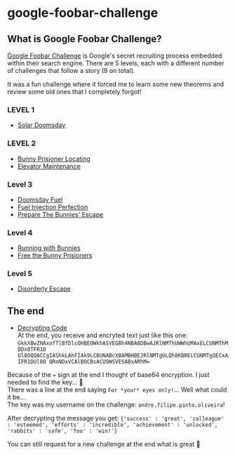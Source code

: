 # google-foobar-challenge

## What is Google Foobar Challenge?
[Google Foobar Challenge](https://foobar.withgoogle.com/) is Google's secret recruiting process embedded within their search engine. There are 5 levels, each with a different number of challenges that follow a story (9 on total).

It was a fun challenge where it forced me to learn some new theorems and review some old ones that I completely forgot!

### LEVEL 1
* [Solar Doomsday](https://github.com/andrefpoliveira/google-foobar-challenge/tree/main/Level%201/Solar%20Doomsday)

### LEVEL 2
* [Bunny Prisioner Locating](https://github.com/andrefpoliveira/google-foobar-challenge/tree/main/Level%202/Bunny%20Prisioner%20Locating)
* [Elevator Maintenance](https://github.com/andrefpoliveira/google-foobar-challenge/tree/main/Level%202/Elevator%20Maintenance)

### Level 3
* [Doomsday Fuel](https://github.com/andrefpoliveira/google-foobar-challenge/tree/main/Level%203/Doomsday%20Fuel)
* [Fuel Injection Perfection](https://github.com/andrefpoliveira/google-foobar-challenge/tree/main/Level%203/Fuel%20Injection%20Perfection)
* [Prepare The Bunnies' Escape](https://github.com/andrefpoliveira/google-foobar-challenge/tree/main/Level%203/Prepare%20The%20Bunnies'%20Escape)

### Level 4
* [Running with Bunnies](https://github.com/andrefpoliveira/google-foobar-challenge/tree/main/Level%204/Running%20with%20Bunnies)
* [Free the Bunny Prisioners](https://github.com/andrefpoliveira/google-foobar-challenge/tree/main/Level%204/Free%20the%20Bunny%20Prisioners)

### Level 5
* [Disorderly Escape](https://github.com/andrefpoliveira/google-foobar-challenge/tree/main/Level%205/Disorderly%20Escape)

## The end
* [Decrypting Code](https://github.com/andrefpoliveira/google-foobar-challenge/tree/main/The%20End)  
At the end, you receive and encryted text just like this one:
```GkkXBwZNAxofTlBfDlcOHBEOWkhASVEGBh4NBA8DBwAJRlNMThUWWhUMAxELCUNMThMDDx0TFR1D Ul8OQQACCgIAShkLAhFIAk9LCBUNABcXBAMBHBEJRlNMTgULQh8KBRELCUNMTgQECxAIFR1DUl8O QRoNDxVCAlBOCBsACU9WSVESABxARhM=```

Because of the `=` sign at the end I thought of base64 encryption. I just needed to find the key... 🤔  
There was a line at the end saying `For *your* eyes only!`... Well what could it be...  
The key was my username on the challenge: `andre.filipe.pinto.oliveira`!

After decrypting the message you get:
```{'success' : 'great', 'colleague' : 'esteemed', 'efforts' : 'incredible', 'achievement' : 'unlocked', 'rabbits' : 'safe', 'foo' : 'win!'}```

You can still request for a new challenge at the end what is great 🤩
